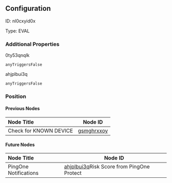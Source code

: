# 
## Configuration
ID:  nl0cxyid0x

Type: EVAL 







### Additional Properties
0ty53qnqlk
```string 
anyTriggersFalse
```


ahjplbui3q
```string 
anyTriggersFalse
```





### Position

#### Previous Nodes
| Node Title | Node ID |
| :------------- | ------------ |
| Check for KNOWN DEVICE | [gsmghrxxoy](./gsmghrxxoy.md) | 
 
 #### Future Nodes
| Node Title | Node ID |
| :------------- | ------------ |
| PingOne Notifications |[ahjplbui3q](./ahjplbui3q.md)Risk Score from PingOne Protect |[ndm5er34sv](./ndm5er34sv.md) | 